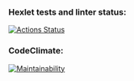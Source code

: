 ### Hexlet tests and linter status:
[![Actions Status](https://github.com/ola-9/frontend-project-lvl1/workflows/hexlet-check/badge.svg)](https://github.com/ola-9/frontend-project-lvl1/actions)

### CodeClimate:
[![Maintainability](https://api.codeclimate.com/v1/badges/a99a88d28ad37a79dbf6/maintainability)](https://codeclimate.com/github/codeclimate/codeclimate/maintainability)